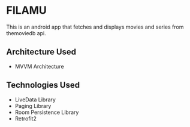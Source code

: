 # FILAMU
This is an android app that fetches and displays movies and series from themoviedb api.

## Architecture Used
- MVVM Architecture

## Technologies Used
- LiveData Library
- Paging Library
- Room Persistence Library
- Retrofit2
